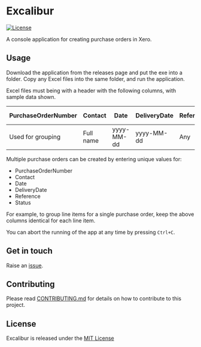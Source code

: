 # Excalibur

[![License](https://img.shields.io/github/license/robertcoltheart/excalibur?style=for-the-badge)](https://github.com/robertcoltheart/excalibur/blob/master/LICENSE)

A console application for creating purchase orders in Xero.

## Usage
Download the application from the releases page and put the exe into a folder. Copy any Excel files into the same folder, and run the application.

Excel files must being with a header with the following columns, with sample data shown.

| PurchaseOrderNumber | Contact | Date | DeliveryDate | Reference | Status | Line Items.AccountCode | Line Items.Description | Line Items.Quantity | Line Items.UnitAmount | Line Items.TaxType |
| -- | -- | -- | -- | -- | -- | -- | -- | -- | -- | -- |
| Used for grouping | Full name | yyyy-MM-dd | yyyy-MM-dd | Any | DRAFT | 300 | Description | 5.0 | 1.0 | INPUT |

Multiple purchase orders can be created by entering unique values for:
- PurchaseOrderNumber
- Contact
- Date
- DeliveryDate
- Reference
- Status

For example, to group line items for a single purchase order, keep the above columns identical for each line item.

You can abort the running of the app at any time by pressing `Ctrl+C`.

## Get in touch
Raise an [issue](https://github.com/robertcoltheart/excalibur/issues).

## Contributing
Please read [CONTRIBUTING.md](CONTRIBUTING.md) for details on how to contribute to this project.

## License
Excalibur is released under the [MIT License](LICENSE)
